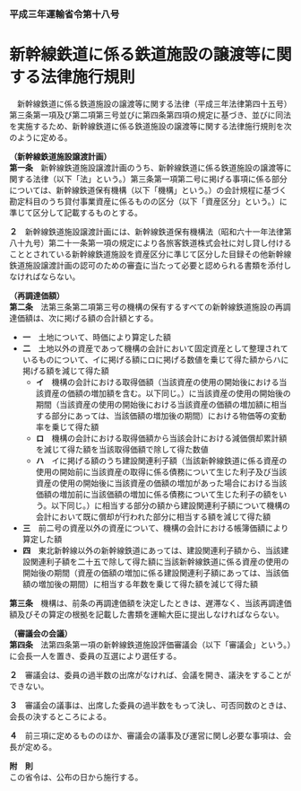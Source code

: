 ### 平成三年運輸省令第十八号  
# 新幹線鉄道に係る鉄道施設の譲渡等に関する法律施行規則  
　新幹線鉄道に係る鉄道施設の譲渡等に関する法律（平成三年法律第四十五号）第三条第一項及び第二項第三号並びに第四条第四項の規定に基づき、並びに同法を実施するため、新幹線鉄道に係る鉄道施設の譲渡等に関する法律施行規則を次のように定める。  
  
**（新幹線鉄道施設譲渡計画）**  
**第一条**　新幹線鉄道施設譲渡計画のうち、新幹線鉄道に係る鉄道施設の譲渡等に関する法律（以下「法」という。）第三条第一項第二号に掲げる事項に係る部分については、新幹線鉄道保有機構（以下「機構」という。）の会計規程に基づく勘定科目のうち貸付事業資産に係るものの区分（以下「資産区分」という。）に準じて区分して記載するものとする。  
  
**２**　新幹線鉄道施設譲渡計画には、新幹線鉄道保有機構法（昭和六十一年法律第八十九号）第二十一条第一項の規定により各旅客鉄道株式会社に対し貸し付けることとされている新幹線鉄道施設を資産区分に準じて区分した目録その他新幹線鉄道施設譲渡計画の認可のための審査に当たって必要と認められる書類を添付しなければならない。  
  
**（再調達価額）**  
**第二条**　法第三条第二項第三号の機構の保有するすべての新幹線鉄道施設の再調達価額は、次に掲げる額の合計額とする。  
* **一**　土地について、時価により算定した額  
* **二**　土地以外の資産であって機構の会計において固定資産として整理されているものについて、イに掲げる額にロに掲げる数値を乗じて得た額からハに掲げる額を減じて得た額  
	* **イ**　機構の会計における取得価額（当該資産の使用の開始後における当該資産の価額の増加額を含む。以下同じ。）に当該資産の使用の開始後の期間（当該資産の使用の開始後における当該資産の価額の増加額に相当する部分にあっては、当該価額の増加後の期間）における物価等の変動率を乗じて得た額  
	* **ロ**　機構の会計における取得価額から当該会計における減価償却累計額を減じて得た額を当該取得価額で除して得た数値  
	* **ハ**　イに掲げる額のうち建設関連利子額（当該新幹線鉄道に係る資産の使用の開始前に当該資産の取得に係る債務について生じた利子及び当該資産の使用の開始後に当該資産の価額の増加があった場合における当該価額の増加前に当該価額の増加に係る債務について生じた利子の額をいう。以下同じ。）に相当する部分の額から建設関連利子額について機構の会計において既に償却が行われた部分に相当する額を減じて得た額  
* **三**　前二号の資産以外の資産について、機構の会計における帳簿価額により算定した額  
* **四**　東北新幹線以外の新幹線鉄道にあっては、建設関連利子額から、当該建設関連利子額を二十五で除して得た額に当該新幹線鉄道に係る資産の使用の開始後の期間（資産の価額の増加に係る建設関連利子額にあっては、当該価額の増加後の期間）に相当する年数を乗じて得た額を減じて得た額  
  
**第三条**　機構は、前条の再調達価額を決定したときは、遅滞なく、当該再調達価額及びその算定の根拠を記載した書類を運輸大臣に提出しなければならない。  
  
**（審議会の会議）**  
**第四条**　法第四条第一項の新幹線鉄道施設評価審議会（以下「審議会」という。）に会長一人を置き、委員の互選により選任する。  
  
**２**　審議会は、委員の過半数の出席がなければ、会議を開き、議決をすることができない。  
  
**３**　審議会の議事は、出席した委員の過半数をもって決し、可否同数のときは、会長の決するところによる。  
  
**４**　前三項に定めるもののほか、審議会の議事及び運営に関し必要な事項は、会長が定める。  
  
**附　則**  
この省令は、公布の日から施行する。  
  
